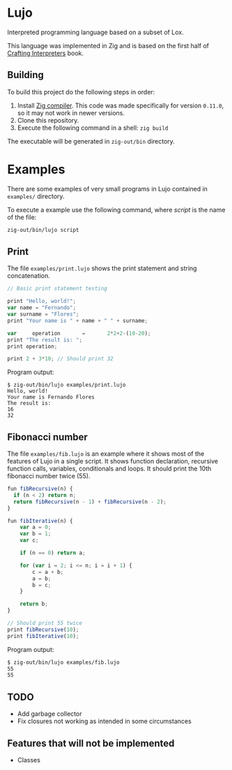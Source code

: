 # Lujo
Interpreted programming language based on a subset of Lox.

This language was implemented in Zig and is based on the first half of [Crafting Interpreters](https://craftinginterpreters.com/) book.

## Building
To build this project do the following steps in order:

1. Install [Zig compiler](https://ziglang.org/). This code was made specifically for version `0.11.0`, so it may not work in newer versions.
2. Clone this repository.
3. Execute the following command in a shell: `zig build`

The executable will be generated in `zig-out/bin` directory.

# Examples
There are some examples of very small programs in Lujo contained in `examples/` directory.

To execute a example use the following command, where *script* is the name of the file:
```bash
zig-out/bin/lujo script
```

## Print
The file `examples/print.lujo` shows the print statement and string concatenation.

```javascript
// Basic print statement testing

print "Hello, world!";
var name = "Fernando";
var surname = "Flores";
print "Your name is " + name + " " + surname;

var     operation       =       2*2+2-(10-20);
print "The result is: ";
print operation;

print 2 + 3*10; // Should print 32
```

Program output:
```
$ zig-out/bin/lujo examples/print.lujo
Hello, world!
Your name is Fernando Flores
The result is:
16
32
```

## Fibonacci number
The file `examples/fib.lujo` is an example where it shows most of the features of Lujo in a single script. It shows function declaration, recursive function calls, variables, conditionals and loops. It should print the 10th fibonacci number twice (55).

```javascript
fun fibRecursive(n) {
  if (n < 2) return n;
  return fibRecursive(n - 1) + fibRecursive(n - 2); 
}

fun fibIterative(n) {
    var a = 0;
    var b = 1;
    var c;

    if (n == 0) return a;

    for (var i = 2; i <= n; i = i + 1) {
        c = a + b;
        a = b;
        b = c;
    }

    return b;
}

// Should print 55 twice
print fibRecursive(10);
print fibIterative(10);
```

Program output:
```bash
$ zig-out/bin/lujo examples/fib.lujo
55
55
```

## TODO
- Add garbage collector
- Fix closures not working as intended in some circumstances

## Features that will not be implemented
- Classes
